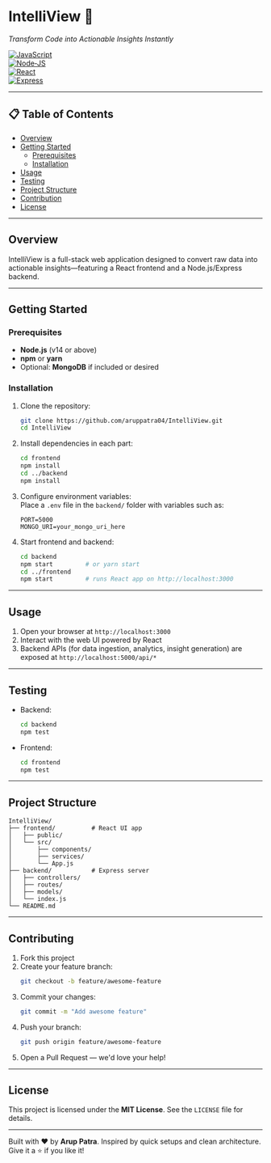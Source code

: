 
# IntelliView 🚀  
*Transform Code into Actionable Insights Instantly*

[![JavaScript](https://img.shields.io/badge/JavaScript‑ES6-yellow)](https://www.javascript.com)  
[![Node‑JS](https://img.shields.io/badge/Node.js‑14+-brightgreen)](https://nodejs.org)  
[![React](https://img.shields.io/badge/React‑17‑lightblue)](https://reactjs.org)  
[![Express](https://img.shields.io/badge/Express‑4‑darkgreen)](https://expressjs.com)  

---

## 📋 Table of Contents
- [Overview](#overview)  
- [Getting Started](#getting-started)  
  - [Prerequisites](#prerequisites)  
  - [Installation](#installation)  
- [Usage](#usage)  
- [Testing](#testing)  
- [Project Structure](#project-structure)  
- [Contribution](#contributing)  
- [License](#license)  

---

## Overview  
IntelliView is a full-stack web application designed to convert raw data into actionable insights—featuring a React frontend and a Node.js/Express backend.

---

## Getting Started

### Prerequisites  
- **Node.js** (v14 or above)  
- **npm** or **yarn**  
- Optional: **MongoDB** if included or desired  

### Installation  
1. Clone the repository:  
   ```bash
   git clone https://github.com/aruppatra04/IntelliView.git
   cd IntelliView
   ```

2. Install dependencies in each part:  
   ```bash
   cd frontend
   npm install
   cd ../backend
   npm install
   ```

3. Configure environment variables:  
   Place a `.env` file in the `backend/` folder with variables such as:  
   ```env
   PORT=5000
   MONGO_URI=your_mongo_uri_here
   ```

4. Start frontend and backend:  
   ```bash
   cd backend
   npm start         # or yarn start
   cd ../frontend
   npm start         # runs React app on http://localhost:3000
   ```

---

## Usage  
1. Open your browser at `http://localhost:3000`    
2. Interact with the web UI powered by React  
3. Backend APIs (for data ingestion, analytics, insight generation) are exposed at `http://localhost:5000/api/*`  

---

## Testing  
- Backend:  
  ```bash
  cd backend
  npm test
  ```  
- Frontend:  
  ```bash
  cd frontend
  npm test
  ```  

---

## Project Structure  
```
IntelliView/
├── frontend/          # React UI app
│   ├── public/
│   └── src/
│       ├── components/
│       ├── services/
│       └── App.js
├── backend/           # Express server
│   ├── controllers/
│   ├── routes/
│   ├── models/
│   └── index.js
└── README.md
```

---

## Contributing  
1. Fork this project  
2. Create your feature branch:  
   ```bash
   git checkout -b feature/awesome-feature
   ```  
3. Commit your changes:  
   ```bash
   git commit -m "Add awesome feature"
   ```  
4. Push your branch:  
   ```bash
   git push origin feature/awesome-feature
   ```  
5. Open a Pull Request — we'd love your help!

---

## License  
This project is licensed under the **MIT License**. See the `LICENSE` file for details.

---

Built with ♥ by **Arup Patra**. Inspired by quick setups and clean architecture.  
Give it a ⭐ if you like it!
